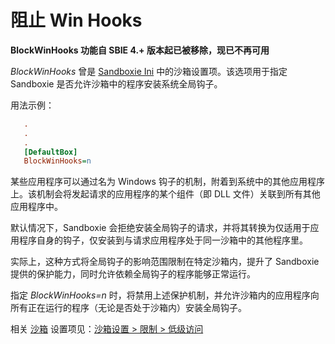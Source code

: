 # 阻止 Win Hooks

**BlockWinHooks 功能自 SBIE 4.+ 版本起已被移除，现已不再可用**

_BlockWinHooks_ 曾是 [Sandboxie Ini](SandboxieIni.md) 中的沙箱设置项。该选项用于指定 Sandboxie 是否允许沙箱中的程序安装系统全局钩子。

用法示例：

```ini
   .
   .
   .
   [DefaultBox]
   BlockWinHooks=n
```

某些应用程序可以通过名为 Windows 钩子的机制，附着到系统中的其他应用程序上。该机制会将发起请求的应用程序的某个组件（即 DLL 文件）关联到所有其他应用程序中。

默认情况下，Sandboxie 会拒绝安装全局钩子的请求，并将其转换为仅适用于应用程序自身的钩子，仅安装到与请求应用程序处于同一沙箱中的其他程序里。

实际上，这种方式将全局钩子的影响范围限制在特定沙箱内，提升了 Sandboxie 提供的保护能力，同时允许依赖全局钩子的程序能够正常运行。

指定 _BlockWinHooks=n_ 时，将禁用上述保护机制，并允许沙箱内的应用程序向所有正在运行的程序（无论是否处于沙箱内）安装全局钩子。

相关 [沙箱](SandboxieControl.md) 设置项见：[沙箱设置 > 限制 > 低级访问](RestrictionsSettings.md#low-level-access--removed)

